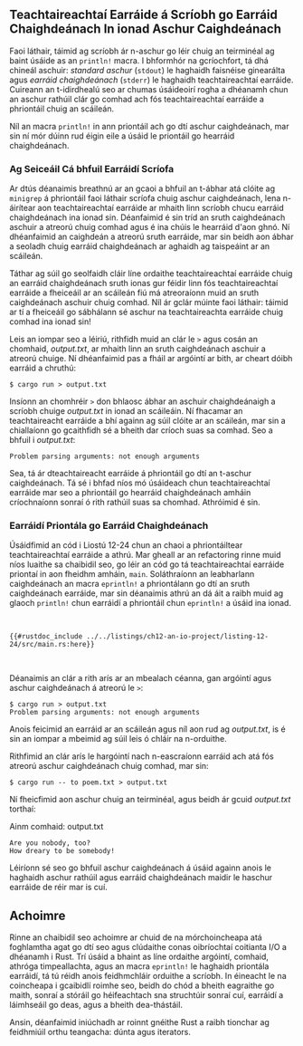 ## Teachtaireachtaí Earráide á Scríobh go Earráid Chaighdeánach In ionad Aschur Caighdeánach

Faoi láthair, táimid ag scríobh ár n-aschur go léir chuig an teirminéal ag baint úsáide as an
`println!` macra. I bhformhór na gcríochfort, tá dhá chineál aschuir: _standard
aschur_ (`stdout`) le haghaidh faisnéise ginearálta agus _earráid chaighdeánach_ (`stderr`) le haghaidh
teachtaireachtaí earráide. Cuireann an t-idirdhealú seo ar chumas úsáideoirí rogha a dhéanamh chun an
aschur rathúil clár go comhad ach fós teachtaireachtaí earráide a phriontáil chuig an
scáileán.

Níl an macra `println!` in ann priontáil ach go dtí aschur caighdeánach, mar sin ní mór dúinn
rud éigin eile a úsáid le priontáil go hearráid chaighdeánach.

### Ag Seiceáil Cá bhfuil Earráidí Scríofa

Ar dtús déanaimis breathnú ar an gcaoi a bhfuil an t-ábhar atá clóite ag `minigrep` á phriontáil faoi láthair
scríofa chuig aschur caighdeánach, lena n-áirítear aon teachtaireachtaí earráide ar mhaith linn scríobh chucu
earráid chaighdeánach ina ionad sin. Déanfaimid é sin tríd an sruth caighdeánach aschuir a atreorú
chuig comhad agus é ina chúis le hearráid d'aon ghnó. Ní dhéanfaimid an caighdeán a atreorú
sruth earráide, mar sin beidh aon ábhar a seoladh chuig earráid chaighdeánach ar aghaidh ag taispeáint ar
an scáileán.

Táthar ag súil go seolfaidh cláir líne ordaithe teachtaireachtaí earráide chuig an earráid chaighdeánach
sruth ionas gur féidir linn fós teachtaireachtaí earráide a fheiceáil ar an scáileán fiú má atreoraíonn muid an
sruth caighdeánach aschuir chuig comhad. Níl ár gclár múinte faoi láthair:
táimid ar tí a fheiceáil go sábhálann sé aschur na teachtaireachta earráide chuig comhad ina ionad sin!

Leis an iompar seo a léiriú, rithfidh muid an clár le `>` agus cosán an chomhaid,
_output.txt_, ar mhaith linn an sruth caighdeánach aschuir a atreorú chuige. Ní dhéanfaimid
pas a fháil ar argóintí ar bith, ar cheart dóibh earráid a chruthú:

```console
$ cargo run > output.txt
```

Insíonn an chomhréir `>` don bhlaosc ábhar an aschuir chaighdeánaigh a scríobh chuige
_output.txt_ in ionad an scáileáin. Ní fhacamar an teachtaireacht earráide a bhí againn
ag súil clóite ar an scáileán, mar sin a chiallaíonn go gcaithfidh sé a bheith dar críoch suas sa
comhad. Seo a bhfuil i _output.txt_:

```text
Problem parsing arguments: not enough arguments
```

Sea, tá ár dteachtaireacht earráide á phriontáil go dtí an t-aschur caighdeánach. Tá sé i bhfad níos mó
úsáideach chun teachtaireachtaí earráide mar seo a phriontáil go hearráid chaighdeánach amháin
críochnaíonn sonraí ó rith rathúil suas sa chomhad. Athróimid é sin.

### Earráidí Priontála go Earráid Chaighdeánach

Úsáidfimid an cód i Liostú 12-24 chun an chaoi a phriontáiltear teachtaireachtaí earráide a athrú.
Mar gheall ar an refactoring rinne muid níos luaithe sa chaibidil seo, go léir an cód go
tá teachtaireachtaí earráide priontaí in aon fheidhm amháin, `main`. Soláthraíonn an leabharlann caighdeánach
an macra `eprintln!` a phriontálann go dtí an sruth caighdeánach earráide, mar sin déanaimis athrú
an dá áit a raibh muid ag glaoch `println!` chun earráidí a phriontáil chun `eprintln!` a úsáid
ina ionad.

<Listing number="12-24" file-name="src/main.rs" caption="Writing error messages to standard error instead of standard output using `eprintln!`">

```rust,ignore
{{#rustdoc_include ../../listings/ch12-an-io-project/listing-12-24/src/main.rs:here}}
```

</Listing>

Déanaimis an clár a rith arís ar an mbealach céanna, gan argóintí agus
aschur caighdeánach á atreorú le `>`:

```console
$ cargo run > output.txt
Problem parsing arguments: not enough arguments
```

Anois feicimid an earráid ar an scáileán agus níl aon rud ag _output.txt_, is é sin an
iompar a mbeimid ag súil leis ó chláir na n-orduithe.

Rithfimid an clár arís le hargóintí nach n-eascraíonn earráid ach atá fós
atreorú aschur caighdeánach chuig comhad, mar sin:

```console
$ cargo run -- to poem.txt > output.txt
```

Ní fheicfimid aon aschur chuig an teirminéal, agus beidh ár gcuid _output.txt_
torthaí:

<span class="filename">Ainm comhaid: output.txt</span>

```text
Are you nobody, too?
How dreary to be somebody!
```

Léiríonn sé seo go bhfuil aschur caighdeánach á úsáid againn anois le haghaidh aschur rathúil
agus earráid chaighdeánach maidir le haschur earráide de réir mar is cuí.

## Achoimre

Rinne an chaibidil seo achoimre ar chuid de na mórchoincheapa atá foghlamtha agat go dtí seo agus
clúdaithe conas oibríochtaí coitianta I/O a dhéanamh i Rust. Trí úsáid a bhaint as líne ordaithe
argóintí, comhaid, athróga timpeallachta, agus an macra `eprintln!` le haghaidh priontála
earráidí, tá tú réidh anois feidhmchláir orduithe a scríobh. In éineacht le
na coincheapa i gcaibidlí roimhe seo, beidh do chód a bheith eagraithe go maith, sonraí a stóráil
go héifeachtach sna struchtúir sonraí cuí, earráidí a láimhseáil go deas, agus a bheith
dea-thástáil.

Ansin, déanfaimid iniúchadh ar roinnt gnéithe Rust a raibh tionchar ag feidhmiúil orthu
teangacha: dúnta agus iterators.